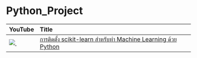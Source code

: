 # Python_Project
| YouTube                                                                                                     | Title                                                                                                                                       |
|:------------------------------------------------------------------------------------------------------------|:--------------------------------------------------------------------------------------------------------------------------------------------|
| <a href=https://youtu.be/AdDvPCarDyI><img src=https://i.ytimg.com/vi/AdDvPCarDyI/mqdefault.jpg />&nbsp;</a> | <a href="https://youtu.be/AdDvPCarDyI">การติดตั้ง scikit-learn สำหรับทำ Machine Learning ด้วย Python</a>  
